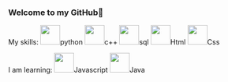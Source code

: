 ### Welcome to my GitHub👋<br />
My skills:
<img src="https://cdn.jsdelivr.net/gh/devicons/devicon/icons/python/python-original.svg" hight="40" width="40"/>python
<img src="https://cdn.jsdelivr.net/gh/devicons/devicon/icons/c/c-plain.svg" hight="40" width="40"/>c++
<img src="https://cdn.jsdelivr.net/gh/devicons/devicon/icons/mysql/mysql-original-wordmark.svg" hight="40" width="40"/>sql
<img src="https://cdn.jsdelivr.net/gh/devicons/devicon/icons/html5/html5-original.svg" hight="40" width="40"/>Html
<img src="https://cdn.jsdelivr.net/gh/devicons/devicon/icons/css3/css3-original.svg" hight="40" width="40"/>Css

I am learning:
<img src="https://cdn.jsdelivr.net/gh/devicons/devicon/icons/javascript/javascript-original.svg" hight="40" width="40"/>Javascript
<img src="https://cdn.jsdelivr.net/gh/devicons/devicon/icons/java/java-plain.svg" hight="40" width="40"/>Java
